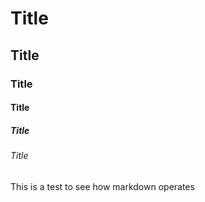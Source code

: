 # Title
## Title
### Title 
#### Title
##### Title
###### Title

This is a test to see how markdown operates
